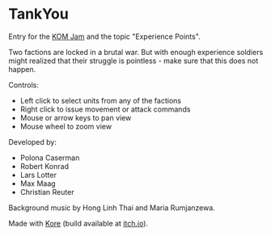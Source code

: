 # TankYou

Entry for the [KOM Jam](https://www.kom.tu-darmstadt.de/news-events/game-jams/kom-jam/) and the topic "Experience Points".

Two factions are locked in a brutal war. But with enough experience soldiers might realized that their struggle is pointless - make sure that this does not happen.

Controls:
* Left click to select units from any of the factions
* Right click to issue movement or attack commands
* Mouse or arrow keys to pan view
* Mouse wheel to zoom view

Developed by:
* Polona Caserman
* Robert Konrad
* Lars Lotter
* Max Maag
* Christian Reuter

Background music by Hong Linh Thai and Maria Rumjanzewa.

Made with [Kore](https://github.com/KTXSoftware/Kore/) (build available at [itch.io](https://aoe-maniac.itch.io/tank-you)).
